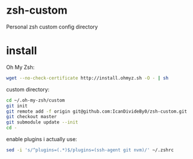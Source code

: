 zsh-custom
==========

Personal zsh custom config directory

install
==========

Oh My Zsh:
```sh
wget --no-check-certificate http://install.ohmyz.sh -O - | sh
```

custom directory:
```sh
cd ~/.oh-my-zsh/custom
git init
git remote add -f origin git@github.com:IcanDivideBy0/zsh-custom.git
git checkout master
git submodule update --init
cd -
```

enable plugins i actually use:
```sh
sed -i 's/^plugins=(.*)$/plugins=(ssh-agent git nvm)/' ~/.zshrc
```
